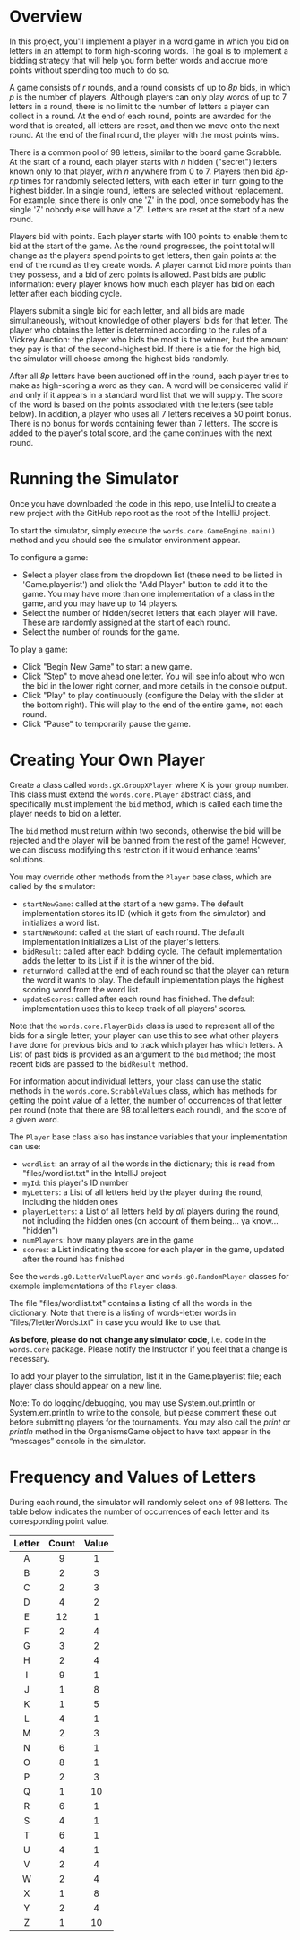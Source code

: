 # Overview

In this project, you'll implement a player in a word game in which you bid on letters in an attempt to form high-scoring words.
The goal is to implement a bidding strategy that will help you form better words and accrue more points without spending too much to do so.

A game consists of _r_ rounds, and a round consists of up to _8p_ bids, in which _p_ is the number of players. 
Although players can only play words of up to 7 letters in a round, there is no limit to the number of letters a player can collect in a round. 
At the end of each round, points are awarded for the word that is created, all letters are reset, and then we move onto the next round. 
At the end of the final round, the player with the most points wins.

There is a common pool of 98 letters, similar to the board game Scrabble. 
At the start of a round, each player starts with _n_ hidden ("secret") letters known only to that player, with _n_ anywhere from 0 to 7.
Players then bid _8p-np_ times for randomly selected letters, with each letter in turn going to the highest bidder. 
In a single round, letters are selected without replacement. For example, since there is only one 'Z' in the pool, once somebody has the single 'Z' nobody else will have a 'Z'. 
Letters are reset at the start of a new round.

Players bid with points. 
Each player starts with 100 points to enable them to bid at the start of the game. 
As the round progresses, the point total will change as the players spend points to get letters, then gain points at the end of the round as they create words. 
A player cannot bid more points than they possess, and a bid of zero points is allowed. 
Past bids are public information: every player knows how much each player has bid on each letter after each bidding cycle.

Players submit a single bid for each letter, and all bids are made simultaneously, without knowledge of other players' bids for that letter. 
The player who obtains the letter is determined according to the rules of a Vickrey Auction: the player who bids the most is the winner, but the amount they pay is that of the second-highest bid. 
If there is a tie for the high bid, the simulator will choose among the highest bids randomly.

After all _8p_ letters have been auctioned off in the round, each player tries to make as high-scoring a word as they can. 
A word will be considered valid if and only if it appears in a standard word list that we will supply. 
The score of the word is based on the points associated with the letters (see table below). 
In addition, a player who uses all 7 letters receives a 50 point bonus. 
There is no bonus for words containing fewer than 7 letters. 
The score is added to the player's total score, and the game continues with the next round. 


# Running the Simulator
Once you have downloaded the code in this repo, use IntelliJ to create a new project with the GitHub repo root as the root of the IntelliJ project.

To start the simulator, simply execute the `words.core.GameEngine.main()` method and you should see the simulator environment appear.

To configure a game:
* Select a player class from the dropdown list (these need to be listed in 'Game.playerlist') and click the "Add Player" button to add it to the game. You may have more than one implementation of a class in the game, and you may have up to 14 players.
* Select the number of hidden/secret letters that each player will have. These are randomly assigned at the start of each round.
* Select the number of rounds for the game.

To play a game:
* Click "Begin New Game" to start a new game.
* Click "Step" to move ahead one letter. You will see info about who won the bid in the lower right corner, and more details in the console output.
* Click "Play" to play continuously (configure the Delay with the slider at the bottom right). This will play to the end of the entire game, not each round.
* Click "Pause" to temporarily pause the game.


# Creating Your Own Player
Create a class called `words.gX.GroupXPlayer` where X is your group number.
This class must extend the `words.core.Player` abstract class, and specifically must implement the `bid` method, which is called each time the player needs to bid on a letter.

The `bid` method must return within two seconds, otherwise the bid will be rejected and the player will be banned from the rest of the game!
However, we can discuss modifying this restriction if it would enhance teams' solutions. 

You may override other methods from the `Player` base class, which are called by the simulator:
* `startNewGame`: called at the start of a new game. The default implementation stores its ID (which it gets from the simulator) and initializes a word list. 
* `startNewRound`: called at the start of each round. The default implementation initializes a List of the player's letters.
* `bidResult`: called after each bidding cycle. The default implementation adds the letter to its List if it is the winner of the bid.
* `returnWord`: called at the end of each round so that the player can return the word it wants to play. The default implementation plays the highest scoring word from the word list.
* `updateScores`: called after each round has finished. The default implementation uses this to keep track of all players' scores.

Note that the `words.core.PlayerBids` class is used to represent all of the bids for a single letter;
your player can use this to see what other players have done for previous bids and to track which player
has which letters.
A List of past bids is provided as an argument to the `bid` method; 
the most recent bids are passed to the `bidResult` method.

For information about individual letters, your class can use the static methods in the `words.core.ScrabbleValues` class,
which has methods for getting the point value of a letter, the number of occurrences of that letter per round (note that there are 98 total letters each round),
and the score of a given word.

The `Player` base class also has instance variables that your implementation can use:
* `wordlist`: an array of all the words in the dictionary; this is read from "files/wordlist.txt" in the IntelliJ project
* `myId`: this player's ID number
* `myLetters`: a List of all letters held by the player during the round, including the hidden ones
* `playerLetters`: a List of all letters held by *all* players during the round, not including the hidden ones (on account of them being... ya know... "hidden")
* `numPlayers`: how many players are in the game
* `scores`: a List indicating the score for each player in the game, updated after the round has finished

See the `words.g0.LetterValuePlayer` and `words.g0.RandomPlayer` classes for example implementations of the `Player` class.

The file "files/wordlist.txt" contains a listing of all the words in the dictionary.
Note that there is a listing of words-letter words in "files/7letterWords.txt" in case you would like to use that.

**As before, please do not change any simulator code**, i.e. code in the `words.core` package. 
Please notify the Instructor if you feel that a change is necessary.

To add your player to the simulation, list it in the Game.playerlist file; each player class should appear on a new line.

Note: To do logging/debugging, you may use System.out.println or System.err.println to write to the console, but please comment these out before submitting players for the tournaments. You may also call the _print_ or _println_ method in the OrganismsGame object to have text appear in the “messages” console in the simulator.

# Frequency and Values of Letters
During each round, the simulator will randomly select one of 98 letters. 
The table below indicates the number of occurrences of each letter and its corresponding point value.

|**Letter** |	**Count** |	**Value** |
|:--------: | :-------: | :-------: |
| A	| 9	| 1 | 
| B	| 2	| 3 |
| C	| 2	| 3 | 
| D	| 4	| 2 |
| E	| 12 | 1 | 
| F	| 2	| 4 |
| G	| 3	| 2 |
| H	| 2	| 4 |
| I	| 9	| 1 |
| J	| 1	| 8 |
| K	| 1	| 5 |
| L	| 4	| 1 |
| M	| 2	| 3 |
| N	| 6	| 1 |
| O	| 8	| 1 |
| P	| 2	| 3 |
| Q	| 1	| 10 |
| R	| 6	| 1 |
| S	| 4	| 1 |
| T	| 6	| 1 |
| U	| 4	| 1 |
| V	| 2	| 4 |
| W	| 2	| 4 |
| X	| 1	| 8 |
| Y	| 2	| 4 |
| Z	| 1	| 10 |

